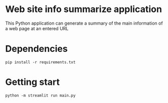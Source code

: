 # Web site info summarize application

This Python application can generate a summary of the main information of a web page at an entered URL

# Dependencies
```
pip install -r requirements.txt
```

# Getting start
```
python -m streamlit run main.py
```
